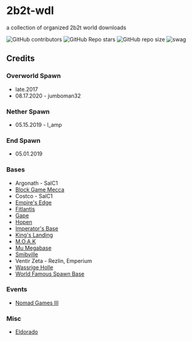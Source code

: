 # 2b2t-wdl
a collection of organized 2b2t world downloads

![GitHub contributors](https://img.shields.io/github/contributors/jumboman32/2b2t-wdl)
![GitHub Repo stars](https://img.shields.io/github/stars/jumboman32/2b2t-wdl)
![GitHub repo size](https://img.shields.io/github/repo-size/jumboman32/2b2t-wdl)
![swag](https://img.shields.io/badge/swag-yes-blue)

## Credits
### Overworld Spawn
* late.2017
* 08.17.2020 - jumboman32
### Nether Spawn
* 05.15.2019 - l_amp
### End Spawn
* 05.01.2019
### Bases
* Argonath - SalC1
* [Block Game Mecca](https://2b2t.miraheze.org/wiki/Block_Game_Mecca)
* Costco - SalC1
* [Empire's Edge](https://2b2t.miraheze.org/wiki/Empire%27s_Edge)
* [Fitlantis](https://2b2t.miraheze.org/wiki/Fitlantis)
* [Gape](https://2b2t.miraheze.org/wiki/Gape_Group)
* [Hopen](https://2b2t.miraheze.org/wiki/Hopen)
* [Imperator's Base](https://2b2t.miraheze.org/wiki/Imperator%27s_Base)
* [King's Landing](https://2b2t.miraheze.org/wiki/King%27s_Landing)
* [M.O.A.K](https://2b2t.miraheze.org/wiki/Krobar01#Numenor)
* [Mu Megabase](https://2b2t.miraheze.org/wiki/Mu)
* [Smibville](https://2b2t.miraheze.org/wiki/Smibville)
* Ventir Zeta - Rezlin, Emperium
* [Wassrige Holle](https://2b2t.miraheze.org/wiki/Wassrige_Holle)
* [World Famous Spawn Base](https://2b2t.miraheze.org/wiki/World_Famous_Spawn_Base)

### Events
* [Nomad Games III](https://2b2t.miraheze.org/wiki/The_Lost_Nomads#Lost_Nomad_Games)

### Misc
* [Eldorado](https://2b2t.miraheze.org/wiki/Eldorado)

